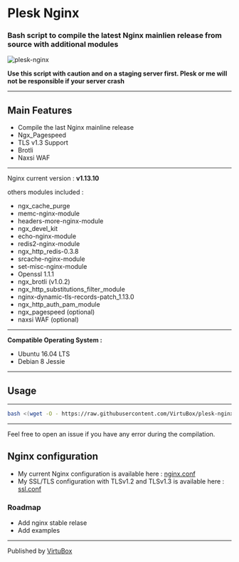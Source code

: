 # Plesk Nginx 
### Bash script to compile the latest Nginx mainlien release from source with additional modules

![plesk-nginx](https://raw.githubusercontent.com/VirtuBox/plesk-nginx/master/plesk-nginx.png)

**Use this script with caution and on a staging server first. Plesk or me will not be responsible if your server crash**

-----
## Main Features
* Compile the last Nginx mainline release
* Ngx_Pagespeed
* TLS v1.3 Support
* Brotli 
* Naxsi WAF

-----
Nginx current version : **v1.13.10**

others modules included :
* ngx_cache_purge
* memc-nginx-module
* headers-more-nginx-module
* ngx_devel_kit
* echo-nginx-module
* redis2-nginx-module
* ngx_http_redis-0.3.8
* srcache-nginx-module
* set-misc-nginx-module
* Openssl 1.1.1
* ngx_brotli (v1.0.2)
* ngx_http_substitutions_filter_module
* nginx-dynamic-tls-records-patch_1.13.0
* ngx_http_auth_pam_module
* ngx_pagespeed (optional)
* naxsi WAF (optional)  

-----

**Compatible Operating System :**
* Ubuntu 16.04 LTS
* Debian 8 Jessie

-----

## Usage 
-----

```bash
bash <(wget -O - https://raw.githubusercontent.com/VirtuBox/plesk-nginx/master/plesk-nginx.sh)
```


-----
  
Feel free to open an issue if you have any error during the compilation.

## Nginx configuration

* My current Nginx configuration is available here : [nginx.conf](https://github.com/VirtuBox/plesk-nginx/blob/master/etc/nginx/nginx.conf)
* My SSL/TLS configuration with TLSv1.2 and TLSv1.3 is available here : [ssl.conf](https://github.com/VirtuBox/plesk-nginx/blob/master/etc/nginx/conf.d/ssl.conf)

### Roadmap

- Add nginx stable relase 
- Add examples 

-----
Published by <a href="https://virtubox.net" title="VirtuBox">VirtuBox</a>
